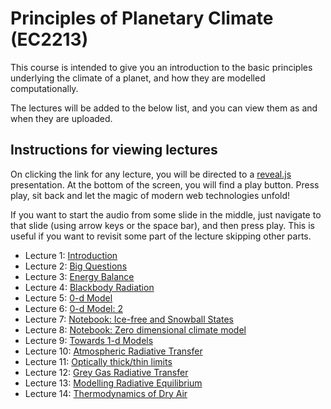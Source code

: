 # Principles of Planetary Climate (EC2213)

This course is intended to give you an introduction to
the basic principles underlying the climate of a planet,
and how they are modelled computationally.

The lectures will be added to the below list, and you can
view them as and when they are uploaded.

## Instructions for viewing lectures

On clicking the link for any lecture, you will be directed
to a [reveal.js](https://revealjs.com/) presentation. At the
bottom of the screen, you will find a play button. Press play,
sit back and let the magic of modern web technologies unfold!

If you want to start the audio from some slide in the middle,
just navigate to that slide (using arrow keys or the space bar),
and then press play. This is useful if you want to revisit some
part of the lecture skipping other parts.

* Lecture 1: [Introduction](./slides/lecture1/index.html)
* Lecture 2: [Big Questions](./slides/lecture2/index.html)
* Lecture 3: [Energy Balance](./slides/lecture2.1/index.html)
* Lecture 4: [Blackbody Radiation](./slides/lecture3.1/index.html)
* Lecture 5: [0-d Model](./slides/lecture3.2/index.html)
* Lecture 6: [0-d Model: 2](./slides/lecture4.1/index.html)
* Lecture 7: [Notebook: Ice-free and Snowball States](./slides/lecture4.2/index.html)
* Lecture 8: [Notebook: Zero dimensional climate model](./slides/lecture5.1/index.html)
* Lecture 9: [Towards 1-d Models](./slides/lecture6.1/index.html)
* Lecture 10: [Atmospheric Radiative Transfer](./slides/lecture6.2/index.html)
* Lecture 11: [Optically thick/thin limits](./slides/lecture7.1/index.html)
* Lecture 12: [Grey Gas Radiative Transfer](./slides/lecture7.2/index.html)
* Lecture 13: [Modelling Radiative Equilibrium](./slides/lecture8.1/index.html)
* Lecture 14: [Thermodynamics of Dry Air](./slides/lecture8.2/index.html)

